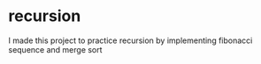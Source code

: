 # recursion

I made this project to practice recursion by implementing fibonacci sequence and merge sort
